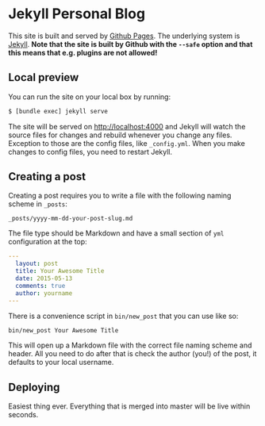 # Jekyll Personal Blog

This site is built and served by [Github Pages][ghpages]. The underlying
system is [Jekyll][jekyll]. **Note that the site is built by Github with
the `--safe` option and that this means that e.g. plugins are not
allowed!**

## Local preview

You can run the site on your local box by running:

```bash
$ [bundle exec] jekyll serve
```

The site will be served on [http://localhost:4000][local] and Jekyll
will watch the source files for changes and rebuild whenever you change
any files. Exception to those are the config files, like `_config.yml`.
When you make changes to config files, you need to restart Jekyll.

## Creating a post

Creating a post requires you to write a file with the following naming
scheme in `_posts`:

```
_posts/yyyy-mm-dd-your-post-slug.md
```

The file type should be Markdown and have a small section of `yml`
configuration at the top:

```yml
---
  layout: post
  title: Your Awesome Title
  date: 2015-05-13
  comments: true
  author: yourname
---
```

There is a convenience script in `bin/new_post` that you can use like
so:

```bash
bin/new_post Your Awesome Title
```

This will open up a Markdown file with the correct file naming scheme
and header. All you need to do after that is check the author (you!) of
the post, it defaults to your local username.

## Deploying

Easiest thing ever. Everything that is merged into master will be live
within seconds.


[devblog]: http://devblog.springest.com
[ghpages]: https://pages.github.com
[jekyll]: http://jekyllrb.com
[local]: http://localhost:4000
[people]: https://github.com/Springest/springest.github.io/blob/master/_data/people.yml
